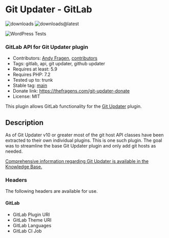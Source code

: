 # Git Updater - GitLab

![downloads](https://img.shields.io/github/downloads/afragen/git-updater-gitlab/total) ![downloads@latest](https://img.shields.io/github/downloads/afragen/git-updater-gitlab/latest/total)

![WordPress Tests](https://github.com/afragen/git-updater-gitlab/workflows/WordPress%20Tests/badge.svg)

### GitLab API for Git Updater plugin

* Contributors: [Andy Fragen](https://github.com/afragen), [contributors](https://github.com/afragen/git-updater-gitlab/graphs/contributors)
* Tags: gitlab, api, git updater, github updater
* Requires at least: 5.9
* Requires PHP: 7.2
* Tested up to: trunk
* Stable tag: [main](https://github.com/afragen/git-updater-gitlab/releases/latest)
* Donate link: <https://thefragens.com/git-updater-donate>
* License: MIT

This plugin allows GitLab functionality for the [Git Updater](https://github.com/afragen/git-updater) plugin.

## Description

As of Git Updater v10 or greater most of the git host API classes have been extracted to their own individual plugins. This is one such plugin. The goal was to streamline the base Git Updater plugin and only add git hosts as needed.

[Comprehensive information regarding Git Updater is available in the Knowledge Base.](https://git-updater.com/knowledge-base)

### Headers

The following headers are available for use.

#### GitLab
* GitLab Plugin URI
* GitLab Theme URI
* GitLab Languages
* GitLab CI Job
